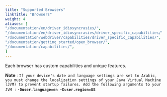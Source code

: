 ```yaml
---
title: "Supported Browsers"
linkTitle: "Browsers"
weight: 4
aliases: [
"/documentation/en/driver_idiosyncrasies/",
"/documentation/en/driver_idiosyncrasies/driver_specific_capabilities/",
"/documentation/webdriver/capabilities/driver_specific_capabilities/",
"/documentation/getting_started/open_browser/",
"/documentation/capabilities/",
]
---
```


Each browser has custom capabilities and unique features.

**Note** : `If your device's date and language settings are set to Arabic, you must change the localization settings of your Java Virtual Machine (JVM) to prevent startup failures. Add the following arguments to your JVM :`
**`-Duser.language=en -Duser.region=US`**